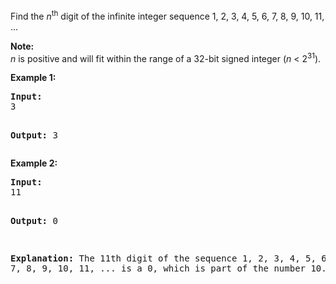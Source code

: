 <p>Find the <i>n</i><sup>th</sup> digit of the infinite integer sequence 1, 2, 3, 4, 5, 6, 7, 8, 9, 10, 11, ... </p>

<p><b>Note:</b><br />
<i>n</i> is positive and will fit within the range of a 32-bit signed integer (<i>n</i> < 2<sup>31</sup>).
</p>

<p><b>Example 1:</b>
<pre>
<b>Input:</b>
3

<b>Output:</b>
3
</pre>
</p>

<p><b>Example 2:</b>
<pre>
<b>Input:</b>
11

<b>Output:</b>
0

<b>Explanation:</b>
The 11th digit of the sequence 1, 2, 3, 4, 5, 6, 7, 8, 9, 10, 11, ... is a 0, which is part of the number 10.
</pre>
</p>